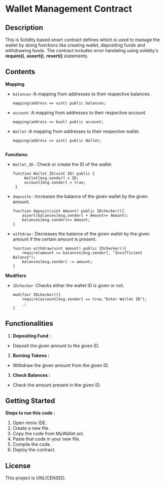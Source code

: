 # Wallet Management Contract
## Description

This is Solidity based smart contract defines which is used to manage the wallet by doing functions like creating wallet, depositing funds and withdrawing funds. The contract includes error handeling using solidity's **require()**, **assert()**, **revert()** statements. 
## Contents
   
**Mapping**

 - `balances` :A mapping from addresses to their respective balances.
   
    ```solidity
   mapping(address => uint) public balances;

- `account` :A mapping from addresses to their respective account.
   
    ```solidity
   mapping(address => bool) public account;
    
- `Wallet` :A mapping from addresses to their respective wallet.
   
    ```solidity
   mapping(address => uint) public Wallet;


**Functions:**

- `Wallet_ID` : Check or create the ID of the wallet.
   
   ```solidity
   function Wallet_ID(uint ID) public {
        Wallet[msg.sender] = ID;
        account[msg.sender] = true;
    }
- `deposite` : Increases the balance of the given wallet by the given amount.
    ```solidity
   function deposit(uint Amount) public IDchecker(){
        assert(balances[msg.sender] + Amount>= Amount);
        balances[msg.sender]+= Amount;
    }
- `withdraw` : Decreases the balance of the given wallet by the given amount if the certain amount is present.
    ```solidity
    function withdraw(uint amount) public IDchecker(){
        require(amount <= balances[msg.sender], "Insufficient Balance");
        balances[msg.sender] -= amount;  
    }
   
**Modifiers**
  - `IDchecker` :Checks either the wallet ID is given or not.
   
    ```solidity
    modifier IDchecker(){
        require(account[msg.sender] == true,"Enter Wallet ID");
        _;
    }
## Functionalities

1. **Depositing Fund :**
  - Deposit the given amount to the given ID.
2. **Burning Tokens :**
  - Withdraw the given amount from the given ID.
3. **Check Balances :**
  - Check the amount present in the given ID.

## Getting Started

**Steps to run this code :** 

1. Open remix IDE.
2. Create a new file.
3. Copy the code from MyWallet.sol.
4. Paste that code in your new file.
5. Compile the code.
6. Deploy the contract.

## License

This project is UNLICENSED.
